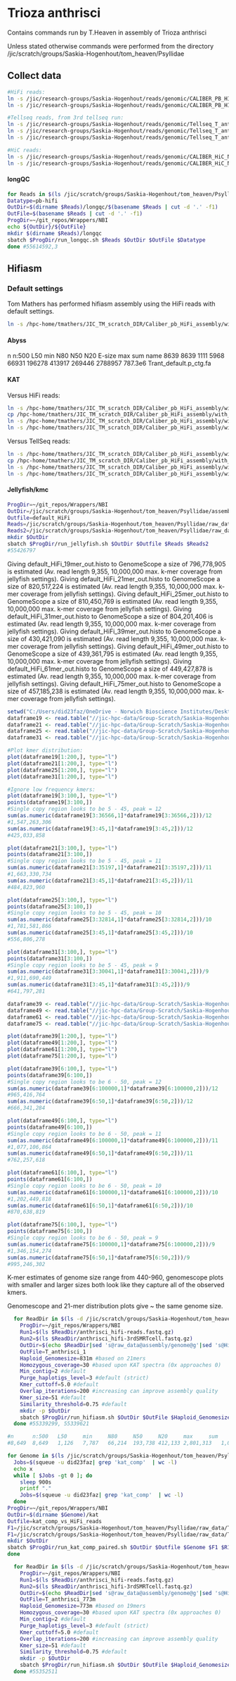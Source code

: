 # Trioza anthrisci 
Contains commands run by T.Heaven in assembly of Trioza anthrisci

Unless stated otherwise commands were performed from the directory /jic/scratch/groups/Saskia-Hogenhout/tom_heaven/Psyllidae

## Collect data
```bash
#HiFi reads:
ln -s /jic/research-groups/Saskia-Hogenhout/reads/genomic/CALIBER_PB_HIFI_July_2022/TrAn22_hifi_reads.fastq.gz raw_data/T_anthrisci/HiFi/anthrisci_hifi-reads.fastq.gz
ln -s /jic/research-groups/Saskia-Hogenhout/reads/genomic/CALIBER_PB_HIFI_July_2022/third_flow_cell/TrAn22_hifi_3rdSMRTcell.fastq.gz raw_data/T_anthrisci/HiFi/anthrisci_hifi-3rdSMRTcell.fastq.gz

#Tellseq reads, from 3rd tellseq run:
ln -s /jic/research-groups/Saskia-Hogenhout/reads/genomic/Tellseq_T_anthrisci_T_apicales_May_2022/220505_NB501793_0306_AHHMK5BGXK/Caliber_tellseq_run3_T_anthrisci_T_apicales_I1_T508.fastq.gz.corrected.fastq.err_barcode_removed.fastq.gz raw_data/T_anthrisci/TellSeq/anthrisci_T508_I1.fastq.gz
ln -s /jic/research-groups/Saskia-Hogenhout/reads/genomic/Tellseq_T_anthrisci_T_apicales_May_2022/220505_NB501793_0306_AHHMK5BGXK/Caliber_tellseq_run3_T_anthrisci_T_apicales_R1_T508.fastq.gz.corrected.fastq.err_barcode_removed.fastq.gz raw_data/T_anthrisci/TellSeq/anthrisci_T508_R1.fastq.gz
ln -s /jic/research-groups/Saskia-Hogenhout/reads/genomic/Tellseq_T_anthrisci_T_apicales_May_2022/220505_NB501793_0306_AHHMK5BGXK/Caliber_tellseq_run3_T_anthrisci_T_apicales_R2_T508.fastq.gz.corrected.fastq.err_barcode_removed.fastq.gz raw_data/T_anthrisci/TellSeq/anthrisci_T508_R2.fastq.gz

#HiC reads:
ln -s /jic/research-groups/Saskia-Hogenhout/reads/genomic/CALIBER_HiC_Nov_2022/Trioza_anthrisci/anthrisci-286154_S3HiC_R1.fastq\(1\)-002.gz raw_data/T_anthrisci/HiC/anthrisci_286154-S3HiC_R1.fastq.gz
ln -s /jic/research-groups/Saskia-Hogenhout/reads/genomic/CALIBER_HiC_Nov_2022/Trioza_anthrisci/anthrisci-286154_S3HiC_R2.fastq\(1\)-003.gz raw_data/T_anthrisci/HiC/anthrisci_286154-S3HiC_R2.fastq.gz
```
#### longQC
```bash
for Reads in $(ls /jic/scratch/groups/Saskia-Hogenhout/tom_heaven/Psyllidae/raw_data/T_anthrisci/HiFi/*.fastq.gz); do
Datatype=pb-hifi
OutDir=$(dirname $Reads)/longqc/$(basename $Reads | cut -d '.' -f1)
OutFile=$(basename $Reads | cut -d '.' -f1)
ProgDir=~/git_repos/Wrappers/NBI
echo ${OutDir}/${OutFile}
mkdir $(dirname $Reads)/longqc
sbatch $ProgDir/run_longqc.sh $Reads $OutDir $OutFile $Datatype
done #55614592,3
```

## Hifiasm

### Default settings
Tom Mathers has performed hifiasm assembly using the HiFi reads with default settings.
```bash
ln -s /hpc-home/tmathers/JIC_TM_scratch_DIR/Caliber_pb_HiFi_assembly/with_third_flow_cell/Trant/Trant_default.p_ctg.fa assembly/genome/T_anthrisci/hifiasm/default/Trant_default.p_ctg.fa
```
#### Abyss
n    n:500    L50    min    N80    N50    N20    E-size    max    sum    name
8639    8639    1111    5968    66931    196278    413917    269446    2788957    787.3e6    Trant_default.p_ctg.fa
#### KAT
Versus HiFi reads:
```bash
ln -s /hpc-home/tmathers/JIC_TM_scratch_DIR/Caliber_pb_HiFi_assembly/with_third_flow_cell/Trant/kat_comp-main.mx assembly/genome/T_anthrisci/hifiasm/default/kat/.
cp /hpc-home/tmathers/JIC_TM_scratch_DIR/Caliber_pb_HiFi_assembly/with_third_flow_cell/Trant/kat_comp-main.mx.spectra-cn.png assembly/genome/T_anthrisci/hifiasm/default/kat/.
ln -s /hpc-home/tmathers/JIC_TM_scratch_DIR/Caliber_pb_HiFi_assembly/with_third_flow_cell/Trant/kat_comp.stats assembly/genome/T_anthrisci/hifiasm/default/kat/.
ln -s /hpc-home/tmathers/JIC_TM_scratch_DIR/Caliber_pb_HiFi_assembly/with_third_flow_cell/Trant/kat_comp.dist_analysis.json assembly/genome/T_anthrisci/hifiasm/default/kat/.
```
Versus TellSeq reads:
```bash
ln -s /hpc-home/tmathers/JIC_TM_scratch_DIR/Caliber_pb_HiFi_assembly/with_third_flow_cell/Trant/kat_comp_vs_tellseq-main.mx assembly/genome/T_anthrisci/hifiasm/default/kat/.
cp /hpc-home/tmathers/JIC_TM_scratch_DIR/Caliber_pb_HiFi_assembly/with_third_flow_cell/Trant/kat_comp_vs_tellseq-main.mx.spectra-cn.png assembly/genome/T_anthrisci/hifiasm/default/kat/.
ln -s /hpc-home/tmathers/JIC_TM_scratch_DIR/Caliber_pb_HiFi_assembly/with_third_flow_cell/Trant/kat_comp_vs_tellseq.stats assembly/genome/T_anthrisci/hifiasm/default/kat/.
ln -s /hpc-home/tmathers/JIC_TM_scratch_DIR/Caliber_pb_HiFi_assembly/with_third_flow_cell/Trant/kat_comp_vs_tellseq.dist_analysis.json assembly/genome/T_anthrisci/hifiasm/default/kat/.
```
#### Jellyfish/kmc
```bash
ProgDir=~/git_repos/Wrappers/NBI
OutDir=/jic/scratch/groups/Saskia-Hogenhout/tom_heaven/Psyllidae/assembly/genome/T_anthrisci/hifiasm/default/jellyfish
Outfile=default_HiFi
Reads=/jic/scratch/groups/Saskia-Hogenhout/tom_heaven/Psyllidae/raw_data/T_anthrisci/HiFi/anthrisci_hifi-reads.fastq.gz
Reads2=/jic/scratch/groups/Saskia-Hogenhout/tom_heaven/Psyllidae/raw_data/T_anthrisci/HiFi/anthrisci_hifi-3rdSMRTcell.fastq.gz
mkdir $OutDir
sbatch $ProgDir/run_jellyfish.sh $OutDir $Outfile $Reads $Reads2
#55426797
```
Giving default_HiFi_19mer_out.histo to GenomeScope a size of 796,778,905 is estimated (Av. read length 9,355, 10,000,000 max. k-mer coverage from jellyfish settings).
Giving default_HiFi_21mer_out.histo to GenomeScope a size of 820,517,224 is estimated (Av. read length 9,355, 10,000,000 max. k-mer coverage from jellyfish settings).
Giving default_HiFi_25mer_out.histo to GenomeScope a size of 810,450,769 is estimated (Av. read length 9,355, 10,000,000 max. k-mer coverage from jellyfish settings).
Giving default_HiFi_31mer_out.histo to GenomeScope a size of 804,201,406 is estimated (Av. read length 9,355, 10,000,000 max. k-mer coverage from jellyfish settings).
Giving default_HiFi_39mer_out.histo to GenomeScope a size of 430,421,090 is estimated (Av. read length 9,355, 10,000,000 max. k-mer coverage from jellyfish settings).
Giving default_HiFi_49mer_out.histo to GenomeScope a size of 439,361,795 is estimated (Av. read length 9,355, 10,000,000 max. k-mer coverage from jellyfish settings).
Giving default_HiFi_61mer_out.histo to GenomeScope a size of 449,427,878 is estimated (Av. read length 9,355, 10,000,000 max. k-mer coverage from jellyfish settings).
Giving default_HiFi_75mer_out.histo to GenomeScope a size of 457,185,238 is estimated (Av. read length 9,355, 10,000,000 max. k-mer coverage from jellyfish settings).
```R
setwd("C:/Users/did23faz/OneDrive - Norwich Bioscience Institutes/Desktop/R")
dataframe19 <- read.table("//jic-hpc-data/Group-Scratch/Saskia-Hogenhout/tom_heaven/Psyllidae/assembly/genome/T_anthrisci/hifiasm/default/jellyfish/default_HiFi_19mer_out.histo") 
dataframe21 <- read.table("//jic-hpc-data/Group-Scratch/Saskia-Hogenhout/tom_heaven/Psyllidae/assembly/genome/T_anthrisci/hifiasm/default/jellyfish/default_HiFi_21mer_out.histo") 
dataframe25 <- read.table("//jic-hpc-data/Group-Scratch/Saskia-Hogenhout/tom_heaven/Psyllidae/assembly/genome/T_anthrisci/hifiasm/default/jellyfish/default_HiFi_25mer_out.histo") 
dataframe31 <- read.table("//jic-hpc-data/Group-Scratch/Saskia-Hogenhout/tom_heaven/Psyllidae/assembly/genome/T_anthrisci/hifiasm/default/jellyfish/default_HiFi_31mer_out.histo") 

#Plot kmer distribution:
plot(dataframe19[1:200,], type="l")
plot(dataframe21[1:200,], type="l")
plot(dataframe25[1:200,], type="l")
plot(dataframe31[1:200,], type="l")

#Ignore low frequency kmers:
plot(dataframe19[3:100,], type="l")
points(dataframe19[3:100,])
#Single copy region looks to be 5 - 45, peak = 12
sum(as.numeric(dataframe19[3:36566,1]*dataframe19[3:36566,2]))/12
#1,547,263,306
sum(as.numeric(dataframe19[3:45,1]*dataframe19[3:45,2]))/12
#425,033,858

plot(dataframe21[3:100,], type="l")
points(dataframe21[3:100,])
#Single copy region looks to be 5 - 45, peak = 11
sum(as.numeric(dataframe21[3:35197,1]*dataframe21[3:35197,2]))/11
#1,663,330,734
sum(as.numeric(dataframe21[3:45,1]*dataframe21[3:45,2]))/11
#484,823,960

plot(dataframe25[3:100,], type="l")
points(dataframe25[3:100,])
#Single copy region looks to be 5 - 45, peak = 10
sum(as.numeric(dataframe25[3:32814,1]*dataframe25[3:32814,2]))/10
#1,781,581,866
sum(as.numeric(dataframe25[3:45,1]*dataframe25[3:45,2]))/10
#556,806,278

plot(dataframe31[3:100,], type="l")
points(dataframe31[3:100,])
#Single copy region looks to be 5 - 45, peak = 9
sum(as.numeric(dataframe31[3:30041,1]*dataframe31[3:30041,2]))/9
#1,911,690,449
sum(as.numeric(dataframe31[3:45,1]*dataframe31[3:45,2]))/9
#641,797,281

dataframe39 <- read.table("//jic-hpc-data/Group-Scratch/Saskia-Hogenhout/tom_heaven/Psyllidae/assembly/genome/T_anthrisci/hifiasm/default/jellyfish/default_HiFi_39mer_out.histo")
dataframe49 <- read.table("//jic-hpc-data/Group-Scratch/Saskia-Hogenhout/tom_heaven/Psyllidae/assembly/genome/T_anthrisci/hifiasm/default/jellyfish/default_HiFi_49mer_out.histo")
dataframe61 <- read.table("//jic-hpc-data/Group-Scratch/Saskia-Hogenhout/tom_heaven/Psyllidae/assembly/genome/T_anthrisci/hifiasm/default/jellyfish/default_HiFi_61mer_out.histo")
dataframe75 <- read.table("//jic-hpc-data/Group-Scratch/Saskia-Hogenhout/tom_heaven/Psyllidae/assembly/genome/T_anthrisci/hifiasm/default/jellyfish/default_HiFi_75mer_out.histo")

plot(dataframe39[1:200,], type="l")
plot(dataframe49[1:200,], type="l")
plot(dataframe61[1:200,], type="l")
plot(dataframe75[1:200,], type="l")

plot(dataframe39[6:100,], type="l")
points(dataframe39[6:100,])
#Single copy region looks to be 6 - 50, peak = 12
sum(as.numeric(dataframe39[6:100000,1]*dataframe39[6:100000,2]))/12
#965,416,764
sum(as.numeric(dataframe39[6:50,1]*dataframe39[6:50,2]))/12
#666,341,284

plot(dataframe49[6:100,], type="l")
points(dataframe49[6:100,])
#Single copy region looks to be 6 - 50, peak = 11
sum(as.numeric(dataframe49[6:100000,1]*dataframe49[6:100000,2]))/11
#1,077,106,864
sum(as.numeric(dataframe49[6:50,1]*dataframe49[6:50,2]))/11
#762,257,618

plot(dataframe61[6:100,], type="l")
points(dataframe61[6:100,])
#Single copy region looks to be 6 - 50, peak = 10
sum(as.numeric(dataframe61[6:100000,1]*dataframe61[6:100000,2]))/10
#1,202,449,818
sum(as.numeric(dataframe61[6:50,1]*dataframe61[6:50,2]))/10
#870,638,819

plot(dataframe75[6:100,], type="l")
points(dataframe75[6:100,])
#Single copy region looks to be 6 - 50, peak = 9
sum(as.numeric(dataframe75[6:100000,1]*dataframe75[6:100000,2]))/9
#1,346,154,274
sum(as.numeric(dataframe75[6:50,1]*dataframe75[6:50,2]))/9
#995,246,302
```
K-mer estimates of genome size range from 440-960, genomescope plots with smaller and larger sizes both look like they capture all of the observed kmers.

Genomescope and 21-mer distribution plots give ~ the same genome size.
```bash
  for ReadDir in $(ls -d /jic/scratch/groups/Saskia-Hogenhout/tom_heaven/Psyllidae/raw_data/T_anthrisci/HiFi); do
    ProgDir=~/git_repos/Wrappers/NBI
    Run1=$(ls $ReadDir/anthrisci_hifi-reads.fastq.gz)
    Run2=$(ls $ReadDir/anthrisci_hifi-3rdSMRTcell.fastq.gz)
    OutDir=$(echo $ReadDir|sed 's@raw_data@assembly/genome@g'|sed 's@HiFi@hifiasm@g')/831m
    OutFile=T_anthrisci_1
    Haploid_Genomesize=831m #based on 21mers
    Homozygous_coverage=30 #based upon KAT spectra (0x approaches 0)
    Min_contig=2 #default
    Purge_haplotigs_level=3 #default (strict)
    Kmer_cuttoff=5.0 #default
    Overlap_iterations=200 #increasing can improve assembly quality
    Kmer_size=51 #default
    Similarity_threshold=0.75 #default
    mkdir -p $OutDir
    sbatch $ProgDir/run_hifiasm.sh $OutDir $OutFile $Haploid_Genomesize $Homozygous_coverage $Min_contig $Purge_haplotigs_level $Kmer_cuttoff $Overlap_iterations $Kmer_size $Similarity_threshold $Run1 $Run2
  done #55339299, 55339621

#n		n:500	L50		min		N80		N50		N20		max		sum
#8,649	8,649	1,126	7,787	66,214	193,738	412,133	2,801,313	1,082,000,000

for Genome in $(ls /jic/scratch/groups/Saskia-Hogenhout/tom_heaven/Psyllidae/assembly/genome/T_anthrisci/hifiasm/831m/T_anthrisci_1.bp.p_ctg.fa); do
  Jobs=$(squeue -u did23faz| grep 'kat_comp'  | wc -l)
  echo x
  while [ $Jobs -gt 0 ]; do
    sleep 900s
    printf "."
    Jobs=$(squeue -u did23faz| grep 'kat_comp'  | wc -l)
  done
ProgDir=~/git_repos/Wrappers/NBI
OutDir=$(dirname $Genome)/kat
Outfile=kat_comp_vs_HiFi_reads
F1=/jic/scratch/groups/Saskia-Hogenhout/tom_heaven/Psyllidae/raw_data/T_anthrisci/HiFi/anthrisci_hifi-reads.fastq.gz
F1=/jic/scratch/groups/Saskia-Hogenhout/tom_heaven/Psyllidae/raw_data/T_anthrisci/HiFi/anthrisci_hifi-3rdSMRTcell.fastq.gz
mkdir $OutDir
sbatch $ProgDir/run_kat_comp_paired.sh $OutDir $Outfile $Genome $F1 $R1
done
```

```bash
  for ReadDir in $(ls -d /jic/scratch/groups/Saskia-Hogenhout/tom_heaven/Psyllidae/raw_data/T_anthrisci/HiFi); do
    ProgDir=~/git_repos/Wrappers/NBI
    Run1=$(ls $ReadDir/anthrisci_hifi-reads.fastq.gz)
    Run2=$(ls $ReadDir/anthrisci_hifi-3rdSMRTcell.fastq.gz)
    OutDir=$(echo $ReadDir|sed 's@raw_data@assembly/genome@g'|sed 's@HiFi@hifiasm@g')/773m
    OutFile=T_anthrisci_773m
    Haploid_Genomesize=773m #based on 19mers
    Homozygous_coverage=30 #based upon KAT spectra (0x approaches 0)
    Min_contig=2 #default
    Purge_haplotigs_level=3 #default (strict)
    Kmer_cuttoff=5.0 #default
    Overlap_iterations=200 #increasing can improve assembly quality
    Kmer_size=51 #default
    Similarity_threshold=0.75 #default
    mkdir -p $OutDir
    sbatch $ProgDir/run_hifiasm.sh $OutDir $OutFile $Haploid_Genomesize $Homozygous_coverage $Min_contig $Purge_haplotigs_level $Kmer_cuttoff $Overlap_iterations $Kmer_size $Similarity_threshold $Run1 $Run2
  done #55352511
```

